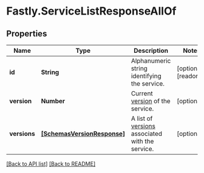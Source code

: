 # Fastly.ServiceListResponseAllOf

## Properties

Name | Type | Description | Notes
------------ | ------------- | ------------- | -------------
**id** | **String** | Alphanumeric string identifying the service. | [optional] [readonly] 
**version** | **Number** | Current [version](/reference/api/services/version/) of the service. | [optional] 
**versions** | [**[SchemasVersionResponse]**](SchemasVersionResponse.md) | A list of [versions](/reference/api/services/version/) associated with the service. | [optional] 


[[Back to API list]](../../README.md#endpoints) [[Back to README]](../../README.md)
